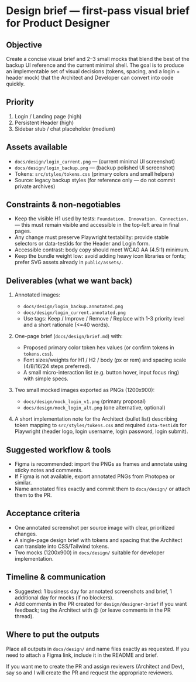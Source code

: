 Design brief — first-pass visual brief for Product Designer
===========================================================

Objective
---------
Create a concise visual brief and 2–3 small mocks that blend the best of the backup UI reference and the current minimal shell. The goal is to produce an implementable set of visual decisions (tokens, spacing, and a login + header mock) that the Architect and Developer can convert into code quickly.

Priority
--------
1) Login / Landing page (high)
2) Persistent Header (high)
3) Sidebar stub / chat placeholder (medium)

Assets available
----------------
- `docs/design/login_current.png` — (current minimal UI screenshot)
- `docs/design/login_backup.png` — (backup polished UI screenshot)
- Tokens: `src/styles/tokens.css` (primary colors and small helpers)
- Source: legacy backup styles (for reference only — do not commit private archives)

Constraints & non-negotiables
----------------------------
- Keep the visible H1 used by tests: `Foundation. Innovation. Connection.` — this must remain visible and accessible in the top-left area in final pages.
- Any change must preserve Playwright testability: provide stable selectors or data-testids for the Header and Login form.
- Accessible contrast: body copy should meet WCAG AA (4.5:1) minimum.
- Keep the bundle weight low: avoid adding heavy icon libraries or fonts; prefer SVG assets already in `public/assets/`.

Deliverables (what we want back)
--------------------------------
1. Annotated images:
   - `docs/design/login_backup.annotated.png`
   - `docs/design/login_current.annotated.png`
   - Use tags: Keep / Improve / Remove / Replace with 1-3 priority level and a short rationale (<=40 words).

2. One-page brief (`docs/design/brief.md`) with:
   - Proposed primary color token hex values (or confirm tokens in `tokens.css`).
   - Font sizes/weights for H1 / H2 / body (px or rem) and spacing scale (4/8/16/24 steps preferred).
   - A small micro-interaction list (e.g. button hover, input focus ring) with simple specs.

3. Two small mocked images exported as PNGs (1200x900):
   - `docs/design/mock_login_v1.png` (primary proposal)
   - `docs/design/mock_login_alt.png` (one alternative, optional)

4. A short implementation note for the Architect (bullet list) describing token mapping to `src/styles/tokens.css` and required `data-testid`s for Playwright (header logo, login username, login password, login submit).

Suggested workflow & tools
--------------------------
- Figma is recommended: import the PNGs as frames and annotate using sticky notes and comments.
- If Figma is not available, export annotated PNGs from Photopea or similar.
- Name annotated files exactly and commit them to `docs/design/` or attach them to the PR.

Acceptance criteria
-------------------
- One annotated screenshot per source image with clear, prioritized changes.
- A single-page design brief with tokens and spacing that the Architect can translate into CSS/Tailwind tokens.
- Two mocks (1200x900) in `docs/design/` suitable for developer implementation.

Timeline & communication
------------------------
- Suggested: 1 business day for annotated screenshots and brief, 1 additional day for mocks (if no blockers).
- Add comments in the PR created for `design/designer-brief` if you want feedback; tag the Architect with @ (or leave comments in the PR thread).

Where to put the outputs
------------------------
Place all outputs in `docs/design/` and name files exactly as requested. If you need to attach a Figma link, include it in the README and brief.

If you want me to create the PR and assign reviewers (Architect and Dev), say so and I will create the PR and request the appropriate reviewers.
